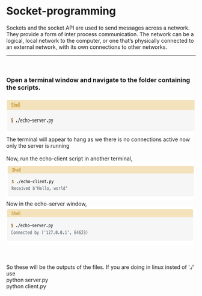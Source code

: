 # Socket-programming
Sockets and the socket API are used to send messages across a network. They provide a form of inter process communication. The network can be a logical, local network to the computer, or one that’s physically connected to an external network, with its own connections to other networks.
<hr><br>
<h3> Open a terminal window and navigate to the folder containing the scripts.</h3>
<img height = 100 width=900 src = "https://github.com/PRITAM9679/Python-programming/blob/main/index1.png">
<br>
The terminal will appear to hang as we there is no connections active now only the server is running<br><br>
 Now, run the echo-client script in another terminal,
 <img height=100 width = 900 src="https://github.com/PRITAM9679/Python-programming/blob/main/index.png">
 Now in the echo-server window, 
 <img height=100 width = 900 src="https://github.com/PRITAM9679/Python-programming/blob/main/index2.png">
 
<br><br>
So these will be the outputs of the files.
If you are doing in linux insted of './' use <br>
  python server.py<br>
  python client.py
  


